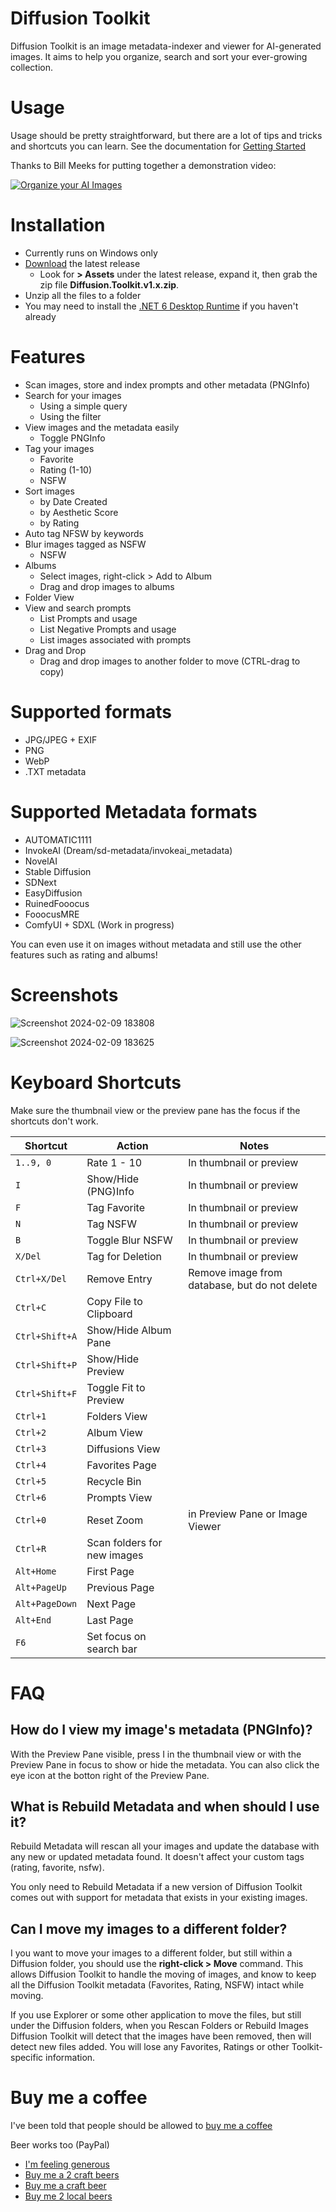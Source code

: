 # Diffusion Toolkit

Diffusion Toolkit is an image metadata-indexer and viewer for AI-generated images. It aims to help you organize, search and sort your ever-growing collection.

# Usage

Usage should be pretty straightforward, but there are a lot of tips and tricks and shortcuts you can learn. See the documentation for [Getting Started](https://github.com/RupertAvery/DiffusionToolkit/tree/master/Diffusion.Toolkit/Tips.md)

Thanks to Bill Meeks for putting together a demonstration video:

[![Organize your AI Images](https://img.youtube.com/vi/r7J3n1LjojE/hqdefault.jpg)](https://www.youtube.com/watch?v=r7J3n1LjojE&ab_channel=BillMeeks)

# Installation

* Currently runs on Windows only 
* [Download](https://github.com/RupertAvery/DiffusionToolkit/releases/latest
) the latest release 
    * Look for **> Assets** under the latest release, expand it, then grab the zip file **Diffusion.Toolkit.v1.x.zip**.
* Unzip all the files to a folder
* You may need to install the [.NET 6 Desktop Runtime](https://dotnet.microsoft.com/en-us/download/dotnet/6.0) if you haven't already


# Features

* Scan images, store and index prompts and other metadata (PNGInfo)
* Search for your images
    * Using a simple query
    * Using the filter
* View images and the metadata easily
    * Toggle PNGInfo
* Tag your images 
    * Favorite
    * Rating (1-10)
    * NSFW
* Sort images
    * by Date Created 
    * by Aesthetic Score
    * by Rating   
* Auto tag NFSW by keywords
* Blur images tagged as NSFW 
    * NSFW
* Albums
    * Select images, right-click > Add to Album
    * Drag and drop images to albums
* Folder View
* View and search prompts
    * List Prompts and usage
    * List Negative Prompts and usage
    * List images associated with prompts
* Drag and Drop
    * Drag and drop images to another folder to move (CTRL-drag to copy)

# Supported formats

* JPG/JPEG + EXIF
* PNG
* WebP
* .TXT metadata

# Supported Metadata formats

* AUTOMATIC1111
* InvokeAI (Dream/sd-metadata/invokeai_metadata)
* NovelAI
* Stable Diffusion
* SDNext
* EasyDiffusion
* RuinedFooocus
* FooocusMRE
* ComfyUI + SDXL (Work in progress) 

You can even use it on images without metadata and still use the other features such as rating and albums!

# Screenshots

![Screenshot 2024-02-09 183808](https://github.com/RupertAvery/DiffusionToolkit/assets/1910659/437781da-e905-412a-bbe6-e179f51ac020)

![Screenshot 2024-02-09 183625](https://github.com/RupertAvery/DiffusionToolkit/assets/1910659/20e57f5a-be4e-468f-9bfb-fe309ecfe5f1)

# Keyboard Shortcuts

Make sure the thumbnail view or the preview pane has the focus if the shortcuts don't work.

| Shortcut       | Action         | Notes  |
|----------------|----------------|--------|
| `1..9, 0` | Rate 1 - 10 | In thumbnail or preview
| `I` | Show/Hide (PNG)Info | In thumbnail or preview 
| `F` | Tag Favorite | In thumbnail or preview 
| `N` | Tag NSFW | In thumbnail or preview
| `B` | Toggle Blur NSFW | In thumbnail or preview
| `X/Del` | Tag for Deletion | In thumbnail or preview
| `Ctrl+X/Del` | Remove Entry | Remove image from database, but do not delete
| `Ctrl+C` | Copy File to Clipboard |
| `Ctrl+Shift+A` | Show/Hide Album Pane |
| `Ctrl+Shift+P` | Show/Hide Preview |
| `Ctrl+Shift+F` | Toggle Fit to Preview |
| `Ctrl+1` | Folders View |
| `Ctrl+2` | Album View |
| `Ctrl+3` | Diffusions View |
| `Ctrl+4` | Favorites Page |
| `Ctrl+5` | Recycle Bin |
| `Ctrl+6` | Prompts View |
| `Ctrl+0` | Reset Zoom | in Preview Pane or Image Viewer
| `Ctrl+R` | Scan folders for new images |
| `Alt+Home` | First Page |
| `Alt+PageUp` | Previous Page |   
| `Alt+PageDown` | Next Page |
| `Alt+End` | Last Page |
| `F6` | Set focus on search bar |


# FAQ

## How do I view my image's metadata (PNGInfo)?

With the Preview Pane visible, press I in the thumbnail view or with the Preview Pane in focus to show or hide the metadata.  You can also click the eye icon at the botton right of the Preview Pane.

## What is Rebuild Metadata and when should I use it?

Rebuild Metadata will rescan all your images and update the database with any new or updated metadata found. It doesn't affect your custom tags (rating, favorite, nsfw).

You only need to Rebuild Metadata if a new version of Diffusion Toolkit comes out with support for metadata that exists in your existing images.

## Can I move my images to a different folder?

I you want to move your images to a different folder, but still within a Diffusion folder, you should use the **right-click > Move** command. This allows Diffusion Toolkit to handle the moving of images, and know to keep all the Diffusion Toolkit metadata (Favorites, Rating, NSFW) intact while moving.

If you use Explorer or some other application to move the files, but still under the Diffusion folders, when you Rescan Folders or Rebuild Images Diffusion Toolkit will detect that the images have been removed, then will detect new files added. You will lose any Favorites, Ratings or other Toolkit-specific information. 


# Buy me a coffee

I've been told that people should be allowed to [buy me a coffee](https://www.buymeacoffee.com/rupertavery)

Beer works too (PayPal)

* [I'm feeling generous](https://www.paypal.me/rupertavery/25.00?locale.x=en_US)
* [Buy me a 2 craft beers](https://www.paypal.me/rupertavery/10.00?locale.x=en_US)
* [Buy me a craft beer](https://www.paypal.me/rupertavery/5.00?locale.x=en_US)
* [Buy me 2 local beers](https://www.paypal.me/rupertavery/3.00?locale.x=en_US)
